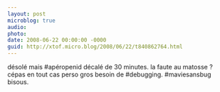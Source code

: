 ```yaml
---
layout: post
microblog: true
audio: 
photo: 
date: 2008-06-22 00:00:00 -0000
guid: http://xtof.micro.blog/2008/06/22/t840862764.html
---
```

désolé mais #apéropenid décalé de 30 minutes. la faute au matosse ? cépas en tout cas perso gros besoin de #debugging. #maviesansbug bisous.
